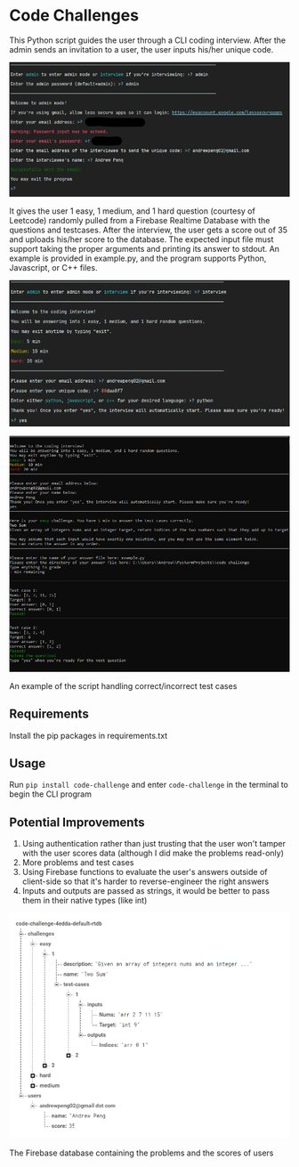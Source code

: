 # Code Challenges
This Python script guides the user through a CLI coding interview. After the admin sends an invitation to a user, the user inputs his/her unique code.

![](https://github.com/andrewpeng02/code-challenge/blob/main/README%20images/admin.png)

 It gives the user 1 easy, 1 medium, and 1 hard question (courtesy of Leetcode) randomly pulled from a Firebase Realtime Database with the questions and testcases. After the interview, the user gets a score out of 35 and uploads his/her score to the database. The expected input file must support taking the proper arguments and printing its answer to stdout. An example is provided in example.py, and the program supports Python, Javascript, or C++ files.

![](https://github.com/andrewpeng02/code-challenge/blob/main/README%20images/Screenshot2.png)

![](https://github.com/andrewpeng02/code-challenge/blob/main/README%20images/Screenshot.png)

An example of the script handling correct/incorrect test cases
## Requirements
Install the pip packages in requirements.txt

## Usage
Run ```pip install code-challenge``` and enter ```code-challenge``` in the terminal to begin the CLI program

## Potential Improvements
1. Using authentication rather than just trusting that the user won't tamper with the user scores data (although I did make the problems read-only)
2. More problems and test cases
3. Using Firebase functions to evaluate the user's answers outside of client-side so that it's harder to reverse-engineer the right answers
4. Inputs and outputs are passed as strings, it would be better to pass them in their native types (like int)

![The Firebase database containing the problems and the scores of users](https://github.com/andrewpeng02/code-challenge/blob/main/README%20images/Firebase.png)

The Firebase database containing the problems and the scores of users
